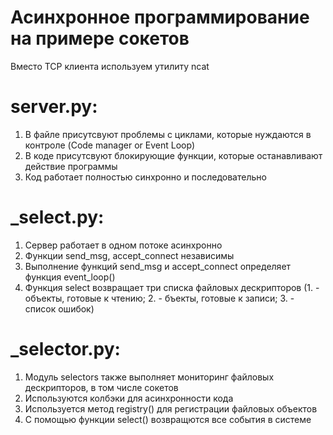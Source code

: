 # Асинхронное программирование на примере сокетов
 Вместо TCP клиента используем утилиту ncat
# server.py:
1. В файле присутсвуют проблемы с циклами, которые нуждаются в контроле (Code manager or Event Loop)
2. В коде присутсвуют блокирующие функции, которые останавливают действие программы
3. Код работает полностью синхронно и последовательно
# _select.py:
1. Сервер работает в одном потоке асинхронно
2. Функции send_msg, accept_connect независимы
3. Выполнение функций send_msg и accept_connect определяет функция event_loop()
4. Функция select возвращает три списка файловых дескрипторов (1. - объекты, готовые к чтению; 2. - бъекты, готовые к записи; 3. - список ошибок)
# _selector.py:
1. Модуль selectors также выполняет мониторинг файловых дескрипторов, в том числе сокетов
2. Используются колбэки для асинхронности кода
3. Используется метод registry() для регистрации файловых объектов
4. С помощью функции select() возвращются все события в системе
